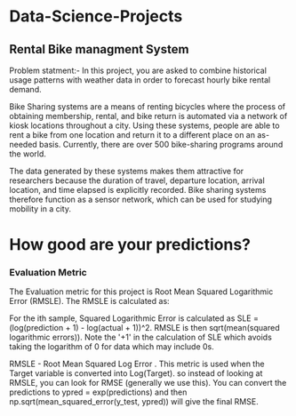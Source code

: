 # Data-Science-Projects

## Rental Bike managment System

Problem statment:- In this project, you are asked to combine historical usage patterns with
weather data in order to forecast hourly bike rental demand.

Bike Sharing systems are a means of renting bicycles where the process of
obtaining membership, rental, and bike return is automated via a network of
kiosk locations throughout a city. Using these systems, people are able to
rent a bike from one location and return it to a different place on an
as-needed basis. Currently, there are over 500 bike-sharing programs
around the world.

The data generated by these systems makes them attractive for
researchers because the duration of travel, departure location, arrival
location, and time elapsed is explicitly recorded. Bike sharing systems
therefore function as a sensor network, which can be used for studying
mobility in a city.

# How good are your predictions?
### Evaluation Metric

The Evaluation metric for this project is Root Mean Squared Logarithmic
Error (RMSLE). The RMSLE is calculated as:

For the ith sample, Squared Logarithmic Error is calculated as SLE = (log(prediction + 1) - log(actual + 1))^2. 
RMSLE is then sqrt(mean(squared logarithmic errors)). Note the '+1' in the calculation of SLE which avoids taking the logarithm of 0 for data which may include 0s.

RMSLE - Root Mean Squared Log Error .
This metric is used when the Target variable is converted into Log(Target).
so instead of looking at RMSLE, you can look for RMSE (generally we use this). You can convert the predictions to ypred = exp(predictions)
and then np.sqrt(mean_squared_error(y_test, ypred)) will give the final RMSE.

